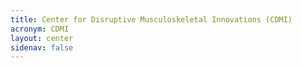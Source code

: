 ```yaml
---
title: Center for Disruptive Musculoskeletal Innovations (CDMI)
acronym: CDMI
layout: center
sidenav: false
---
```

